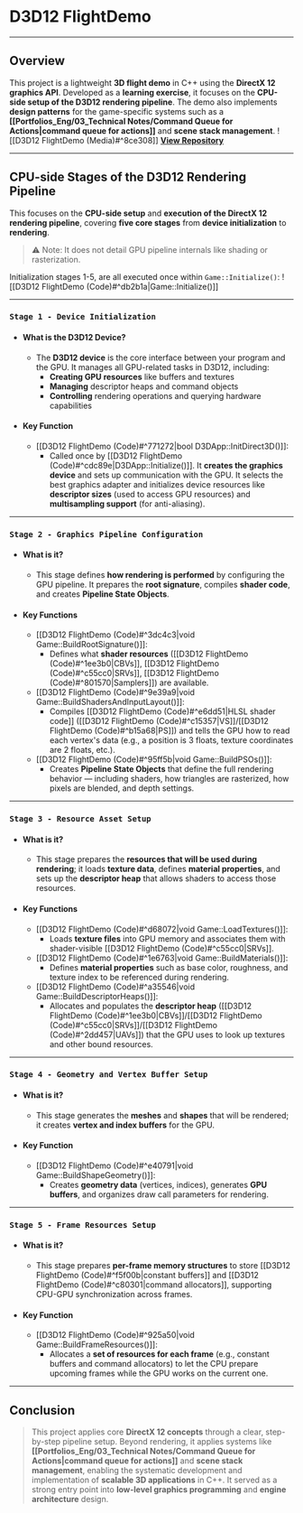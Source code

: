 # **D3D12 FlightDemo**
---
## **Overview**
This project is a lightweight **3D flight demo** in C++ using the **DirectX 12 graphics API**. Developed as a **learning exercise**, it focuses on the **CPU-side setup of the D3D12 rendering pipeline**. The demo also implements **design patterns** for the game-specific systems such as a **[[Portfolios_Eng/03_Technical Notes/Command Queue for Actions|command queue for actions]]** and **scene stack management**.
![[D3D12 FlightDemo (Media)#^8ce308]]
[**View Repository**](https://github.com/Woo95/DirectX12_FlightDemo)

---
## **CPU-side Stages of the D3D12 Rendering Pipeline**
This focuses on the **CPU-side setup** and **execution of the DirectX 12 rendering pipeline**, covering **five core stages** from **device initialization** to **rendering**.
> ⚠️ Note: It does not detail GPU pipeline internals like shading or rasterization.

Initialization stages 1-5, are all executed once within `Game::Initialize()`:
![[D3D12 FlightDemo (Code)#^db2b1a|Game::Initialize()]]

---
### `Stage 1 - Device Initialization`
- #### What is the D3D12 Device?
	- The **D3D12 device** is the core interface between your program and the GPU. It manages all GPU-related tasks in D3D12, including:
		- **Creating GPU resources** like buffers and textures
		- **Managing** descriptor heaps and command objects
		- **Controlling** rendering operations and querying hardware capabilities
- #### Key Function
	- [[D3D12 FlightDemo (Code)#^771272|bool D3DApp::InitDirect3D()]]:
		- Called once by [[D3D12 FlightDemo (Code)#^cdc89e|D3DApp::Initialize()]]. It **creates the graphics device** and sets up communication with the GPU. It selects the best graphics adapter and initializes device resources like **descriptor sizes** (used to access GPU resources) and **multisampling support** (for anti-aliasing).

---
### `Stage 2 - Graphics Pipeline Configuration`
- #### What is it?
	- This stage defines **how rendering is performed** by configuring the GPU pipeline. It prepares the **root signature**, compiles **shader code**, and creates **Pipeline State Objects**.
- #### Key Functions
	- [[D3D12 FlightDemo (Code)#^3dc4c3|void Game::BuildRootSignature()]]:
		- Defines what **shader resources** ([[D3D12 FlightDemo (Code)#^1ee3b0|CBVs]], [[D3D12 FlightDemo (Code)#^c55cc0|SRVs]], [[D3D12 FlightDemo (Code)#^801570|Samplers]]) are available.
	- [[D3D12 FlightDemo (Code)#^9e39a9|void Game::BuildShadersAndInputLayout()]]:
	    - Compiles [[D3D12 FlightDemo (Code)#^e6dd51|HLSL shader code]] ([[D3D12 FlightDemo (Code)#^c15357|VS]]/[[D3D12 FlightDemo (Code)#^b15a68|PS]]) and tells the GPU how to read each vertex's data (e.g., a position is 3 floats, texture coordinates are 2 floats, etc.).
	- [[D3D12 FlightDemo (Code)#^95ff5b|void Game::BuildPSOs()]]:
		- Creates **Pipeline State Objects** that define the full rendering behavior — including shaders, how triangles are rasterized, how pixels are blended, and depth settings.

---
### `Stage 3 - Resource Asset Setup`
- #### What is it?
    - This stage prepares the **resources that will be used during rendering**; it loads **texture data**, defines **material properties**, and sets up the **descriptor heap** that allows shaders to access those resources.
- #### Key Functions
    - [[D3D12 FlightDemo (Code)#^d68072|void Game::LoadTextures()]]:
        - Loads **texture files** into GPU memory and associates them with shader-visible [[D3D12 FlightDemo (Code)#^c55cc0|SRVs]].
    - [[D3D12 FlightDemo (Code)#^1e6763|void Game::BuildMaterials()]]:
        - Defines **material properties** such as base color, roughness, and texture index to be referenced during rendering.
    - [[D3D12 FlightDemo (Code)#^a35546|void Game::BuildDescriptorHeaps()]]:
        - Allocates and populates the **descriptor heap** ([[D3D12 FlightDemo (Code)#^1ee3b0|CBVs]]/[[D3D12 FlightDemo (Code)#^c55cc0|SRVs]]/[[D3D12 FlightDemo (Code)#^2dd457|UAVs]]) that the GPU uses to look up textures and other bound resources.

---
### `Stage 4 - Geometry and Vertex Buffer Setup`
- #### What is it?
	- This stage generates the **meshes** and **shapes** that will be rendered; it creates **vertex and index buffers** for the GPU.
- #### Key Function
	- [[D3D12 FlightDemo (Code)#^e40791|void Game::BuildShapeGeometry()]]:
		- Creates **geometry data** (vertices, indices), generates **GPU buffers**, and organizes draw call parameters for rendering.
    

---
### `Stage 5 - Frame Resources Setup`
- #### What is it?
	- This stage prepares **per-frame memory structures** to store [[D3D12 FlightDemo (Code)#^f5f00b|constant buffers]] and [[D3D12 FlightDemo (Code)#^c80301|command allocators]], supporting CPU-GPU synchronization across frames.
- #### Key Function
	- [[D3D12 FlightDemo (Code)#^925a50|void Game::BuildFrameResources()]]: 
		- Allocates a **set of resources for each frame** (e.g., constant buffers and command allocators) to let the CPU prepare upcoming frames while the GPU works on the current one.

---
## **Conclusion**
> This project applies core **DirectX 12 concepts** through a clear, step-by-step pipeline setup. Beyond rendering, it applies systems like **[[Portfolios_Eng/03_Technical Notes/Command Queue for Actions|command queue for actions]]** and **scene stack management**, enabling the systematic development and implementation of **scalable 3D applications** in C++. It served as a strong entry point into **low-level graphics programming** and **engine architecture** design.